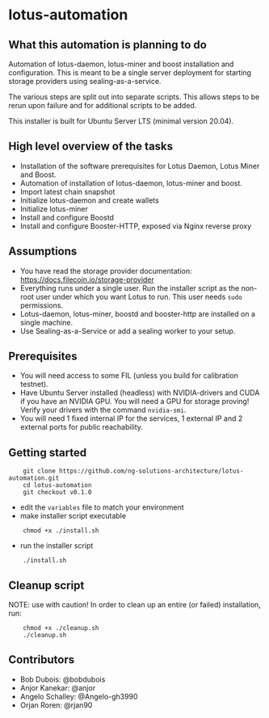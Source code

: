 # lotus-automation

## What this automation is planning to do

Automation of lotus-daemon, lotus-miner and boost installation and configuration.
This is meant to be a single server deployment for starting storage providers using sealing-as-a-service.

The various steps are split out into separate scripts. This allows steps to be rerun upon failure and for additional scripts to be added.

This installer is built for Ubuntu Server LTS (minimal version 20.04).

## High level overview of the tasks

- Installation of the software prerequisites for Lotus Daemon, Lotus Miner and Boost.
- Automation of installation of lotus-daemon, lotus-miner and boost.
- Import latest chain snapshot
- Initialize lotus-daemon and create wallets
- Initialize lotus-miner
- Install and configure Boostd
- Install and configure Booster-HTTP, exposed via Nginx reverse proxy

## Assumptions

- You have read the storage provider documentation: https://docs.filecoin.io/storage-provider
- Everything runs under a single user. Run the installer script as the non-root user under which you want Lotus to run. This user needs `sudo` permissions.
- Lotus-daemon, lotus-miner, boostd and booster-http are installed on a single machine.
- Use Sealing-as-a-Service or add a sealing worker to your setup.

## Prerequisites

- You will need access to some FIL (unless you build for calibration testnet).
- Have Ubuntu Server installed (headless) with NVIDIA-drivers and CUDA if you have an NVIDIA GPU. You will need a GPU for storage proving! Verify your drivers with the command `nvidia-smi`.
- You will need 1 fixed internal IP for the services, 1 external IP and 2 external ports for public reachability.

## Getting started

```shell
    git clone https://github.com/ng-solutions-architecture/lotus-automation.git
    cd lotus-automation
    git checkout v0.1.0
```
- edit the `variables` file to match your environment
- make installer script executable
```shell 
    chmod +x ./install.sh
```
- run the installer script
```shell
    ./install.sh
```

## Cleanup script

NOTE: use with caution!
In order to clean up an entire (or failed) installation, run:

```shell
    chmod +x ./cleanup.sh
    ./cleanup.sh
```

## Contributors
- Bob Dubois: @bobdubois
- Anjor Kanekar: @anjor
- Angelo Schalley: @Angelo-gh3990
- Orjan Roren: @rjan90
